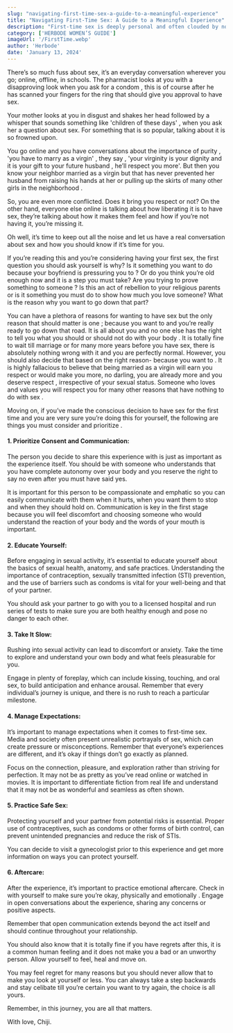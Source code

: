 ```yaml
---
slug: "navigating-first-time-sex-a-guide-to-a-meaningful-experience"
title: "Navigating First-Time Sex: A Guide to a Meaningful Experience"
description: "First-time sex is deeply personal and often clouded by noise. This guide helps you choose clarity, consent, and care—on your own terms."
category: ['HERBODE WOMEN’S GUIDE']
imageUrl: '/FirstTime.webp'
author: 'Herbode'
date: 'January 13, 2024'
---
```


There’s so much fuss about sex, it’s an everyday conversation wherever you go; online, offline, in schools. The pharmacist looks at you with a disapproving look when you ask for a condom , this is of course after he has scanned your fingers for the ring that should give you approval to have sex. 

Your mother looks at you in disgust and shakes her head followed by a whisper that sounds something like 'children of these days' , when you ask her a question about sex. For something that is so popular, talking about it is so frowned upon. 

You go online and you have conversations about the importance of purity , 'you have to marry as  a virgin' , they say , 'your virginity is your dignity and it is your gift to your future husband , he’ll respect you more'. But then you know your neighbor married as a virgin but that has never prevented her husband from raising his hands at her or pulling up the skirts of many other girls in the neighborhood . 

So, you are even more conflicted. Does it bring you respect or not? On the other hand, everyone else online is talking about how liberating it is to have sex, they’re talking about how it makes them feel and how if you’re not having it, you’re missing it.  

Oh well, it’s time to keep out all the noise and let us have a real conversation about sex and how you should know if it’s time for you.

If you’re reading this and you’re considering having your first sex, the first question you should ask yourself is why? Is it something you want to do because your boyfriend is pressuring you to ? Or do you think you’re old enough now and it is a step you must take? Are you trying to prove something to someone ? Is this an act of rebellion to your religious parents or is it something you must do to show how much you love someone? What is the reason why you want to go down that part?

You can have a plethora of reasons for wanting to have sex but the only reason that should matter is one ; because you want to and you’re really ready to go down that road. It is all about you and no one else has the right to tell you what you should or should not do with your body . It is totally fine to wait till marriage or for many more years before you have sex, there is absolutely nothing wrong with it and you are perfectly normal. However,  you should also decide that based on the right reason- because you want to . It is highly fallacious to believe that being married as a virgin will earn you respect or would make you more, no darling, you are already more and you deserve respect , irrespective of your sexual status. Someone who loves and values you will respect you for many other reasons that have nothing to do with sex .

Moving on, if you’ve made the conscious decision to have sex for the first time and you are very sure you’re doing this for yourself, the following are things you must consider and prioritize .

#### 1. Prioritize Consent and Communication:

The person you decide to share this experience with is just as important as the experience itself. You should be with someone who understands that you have complete autonomy over your body and you reserve the right to say no even after you must have said yes. 

It is important for this person to be compassionate and emphatic so you can easily communicate with them when it hurts, when you want them to stop and when they should hold on. Communication is key in the first stage because you will feel discomfort and choosing someone who would understand the reaction of your body and the words of your mouth is important.

#### 2.  Educate Yourself:

Before engaging in sexual activity, it’s essential to educate yourself about the basics of sexual health, anatomy, and safe practices. Understanding the importance of contraception, sexually transmitted infection (STI) prevention, and the use of barriers such as condoms is vital for your well-being and that of your partner. 

You should ask your partner to go with you to a licensed hospital and run series of tests to make sure you are both healthy enough and pose no danger to each other.

#### 3. Take It Slow:

Rushing into sexual activity can lead to discomfort or anxiety. Take the time to explore and understand your own body and what feels pleasurable for you. 

Engage in plenty of foreplay, which can include kissing, touching, and oral sex, to build anticipation and enhance arousal. Remember that every individual’s journey is unique, and there is no rush to reach a particular milestone.


#### 4. Manage Expectations:

It’s important to manage expectations when it comes to first-time sex. Media and society often present unrealistic portrayals of sex, which can create pressure or misconceptions. Remember that everyone’s experiences are different, and it’s okay if things don’t go exactly as planned. 

Focus on the connection, pleasure, and exploration rather than striving for perfection. It may not be as pretty as you’ve read online or watched in movies. It is important to differentiate fiction from real life and understand that it may not be as  wonderful and seamless as often shown.


#### 5. Practice Safe Sex:

Protecting yourself and your partner from potential risks is essential. Proper use of contraceptives, such as condoms or other forms of birth control, can prevent unintended pregnancies and reduce the risk of STIs. 

You can decide to visit a gynecologist prior to this experience and get more information on ways you can protect yourself.

#### 6. Aftercare:

After the experience, it’s important to practice emotional aftercare. Check in with yourself to make sure you’re okay, physically and emotionally . Engage in open conversations about the experience, sharing any concerns or positive aspects. 

Remember that open communication extends beyond the act itself and should continue throughout your relationship.

You should also know that it is totally fine if you have regrets after this, it is a common human feeling and it does not make you a bad or an unworthy person. Allow yourself to feel, heal and move on. 

You may feel regret for many reasons but you should never allow that to make you look at yourself or less. You can always take a step backwards and stay celibate till you’re certain you want to try again, the choice is all yours.

Remember, in this journey, you are all that matters.

With love, Chiji.